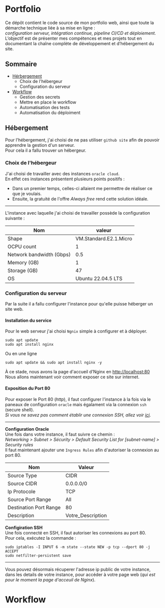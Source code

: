 # Portfolio
Ce dépôt contient le code source de mon portfolio web, ainsi que toute la démarche technique liée à sa mise en ligne :  
*configuration serveur, intégration continue, pipeline CI/CD et déploiement.*  
L’objectif est de présenter mes compétences et mes projets tout en documentant la chaîne complète de développement et d’hébergement du site.
## Sommaire
* [Hérbergement](#Hébergement)
  * Choix de l'hébergeur
  * Configuration du serveur
* [Workflow](#Workflow)
  * Gestion des secrets
  * Mettre en place le workflow
  * Automatisation des tests
  * Automatisation du déploiment
## Hébergement
Pour l'hébergement, j'ai choisi de ne pas utiliser `github site` afin de pouvoir apprendre la gestion d'un serveur.  
Pour cela il a fallu trouver un hébergeur.
### Choix de l'hébergeur
J'ai choisi de travailler avec des instances `oracle cloud`.  
En effet ces instances présentent plusieurs points positifs : 
* Dans un premier temps, celles-ci allaient me permettre de réaliser ce que je voulais.
* Ensuite, la gratuité de l'offre *Always free* rend cette solution idéale.
---
L'instance avec laquelle j'ai choisi de travailler possède la configuration suivante :

| Nom | valeur |
| --- | --- |
| Shape | VM.Standard.E2.1.Micro |
| OCPU count | 1 |
| Network bandwidth (Gbps) | 0.5 |
| Memory (GB) | 1 |
| Storage (GB) | 47 |
| OS | Ubuntu 22.04.5 LTS |

### Configuration du serveur
Par la suite il a fallu configurer l'instance pour qu'elle puisse héberger un site web.
#### Installation du service
Pour le web serveur j'ai choisi `Ngnix` simple à configurer et à déployer.  
```console
sudo apt update
sudo apt install nginx
```
Ou en une ligne
```console
sudo apt update && sudo apt install nginx -y
```
À ce stade, nous avons la page d'accueil d'Nginx en [http://localhost:80](http://localhost:80)  
Nous allons maintenant voir comment exposer ce site sur internet.

#### Exposition du Port 80
Pour exposer le Port 80 (*http*), il faut configurer l'instance à la fois via le paneaux de configuration `oracle` mais égalament via la connexion `ssh` (secure shell).  
*Si vous ne savez pas comment établir une connexion SSH, allez voir [ici](https://docs.oracle.com/en-us/iaas/Content/Compute/tutorials/first-linux-instance/overview.htm#connect-to-vm-instance)*.  

---
**Configuration Oracle**  
Une fois dans votre instance, il faut suivre ce chemin :  
*Networking > Subnet > Sécurity > Default Security List for [subnet-name] > Security rules*  
Il faut maintenant ajouter une `Ingress Rules` afin d'autoriser la connexion au port 80.

| Nom | Valeur |
| --- | --- |
| Source Type | CIDR |
| Source CIDR | 0.0.0.0/0 |
| Ip Protocole | TCP |
| Source Port Range | All |
| Destination Port Range | 80 |
| Description | Votre_Description |

**Configiration SSH**  
Une fois connecté en SSH, il faut autoriser les connexions au port 80.  
Pour cela, exécutez la commande : 
```console
sudo iptables -I INPUT 6 -m state --state NEW -p tcp --dport 80 -j ACCEPT
sudo netfilter-persistent save
```
---
Vous pouvez désormais récuperer l'adresse ip public de votre instance, dans les details de votre instance, pour accéder à votre page web (*qui est pour le moment la page d'acceuil de Nginx*).

# Workflow

